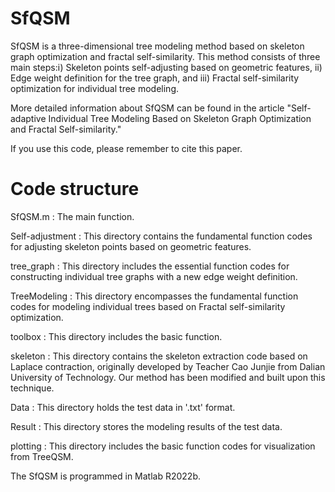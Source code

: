 # SfQSM
SfQSM is a three-dimensional tree modeling method based on skeleton graph optimization and fractal self-similarity. This method consists of three main steps:ⅰ) Skeleton points self-adjusting based on geometric features, ⅱ) Edge weight definition for the tree graph, and ⅲ) Fractal self-similarity optimization for individual tree modeling. 

More detailed information about SfQSM can be found in the article "Self-adaptive Individual Tree Modeling Based on Skeleton Graph Optimization and Fractal Self-similarity." 

If you use this code, please remember to cite this paper.

# Code structure

SfQSM.m : The main function.

Self-adjustment : This directory contains the fundamental function codes for adjusting skeleton points based on geometric features. 

tree_graph : This directory includes the essential function codes for constructing individual tree graphs with a new edge weight definition. 

TreeModeling : This directory encompasses the fundamental function codes for modeling individual trees based on Fractal self-similarity optimization. 

toolbox : This directory includes the basic function.

skeleton : This directory contains the skeleton extraction code based on Laplace contraction, originally developed by Teacher Cao Junjie from Dalian University of Technology. Our method has been modified and built upon this technique.

Data : This directory holds the test data in '.txt' format. 

Result : This directory stores the modeling results of the test data. 

plotting : This directory includes the basic function codes for visualization from TreeQSM.

The SfQSM is programmed in Matlab R2022b.
